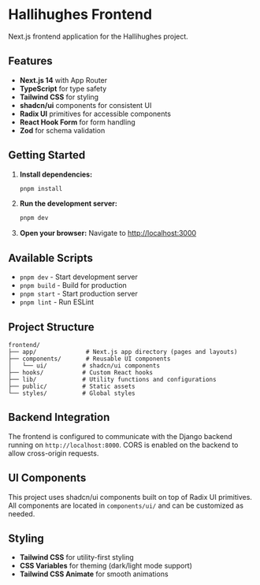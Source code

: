 # Hallihughes Frontend

Next.js frontend application for the Hallihughes project.

## Features

- **Next.js 14** with App Router
- **TypeScript** for type safety
- **Tailwind CSS** for styling
- **shadcn/ui** components for consistent UI
- **Radix UI** primitives for accessible components
- **React Hook Form** for form handling
- **Zod** for schema validation

## Getting Started

1. **Install dependencies:**
   ```bash
   pnpm install
   ```

2. **Run the development server:**
   ```bash
   pnpm dev
   ```

3. **Open your browser:**
   Navigate to [http://localhost:3000](http://localhost:3000)

## Available Scripts

- `pnpm dev` - Start development server
- `pnpm build` - Build for production
- `pnpm start` - Start production server
- `pnpm lint` - Run ESLint

## Project Structure

```
frontend/
├── app/              # Next.js app directory (pages and layouts)
├── components/       # Reusable UI components
│   └── ui/          # shadcn/ui components
├── hooks/           # Custom React hooks
├── lib/             # Utility functions and configurations
├── public/          # Static assets
└── styles/          # Global styles
```

## Backend Integration

The frontend is configured to communicate with the Django backend running on `http://localhost:8000`. CORS is enabled on the backend to allow cross-origin requests.

## UI Components

This project uses shadcn/ui components built on top of Radix UI primitives. All components are located in `components/ui/` and can be customized as needed.

## Styling

- **Tailwind CSS** for utility-first styling
- **CSS Variables** for theming (dark/light mode support)
- **Tailwind CSS Animate** for smooth animations 